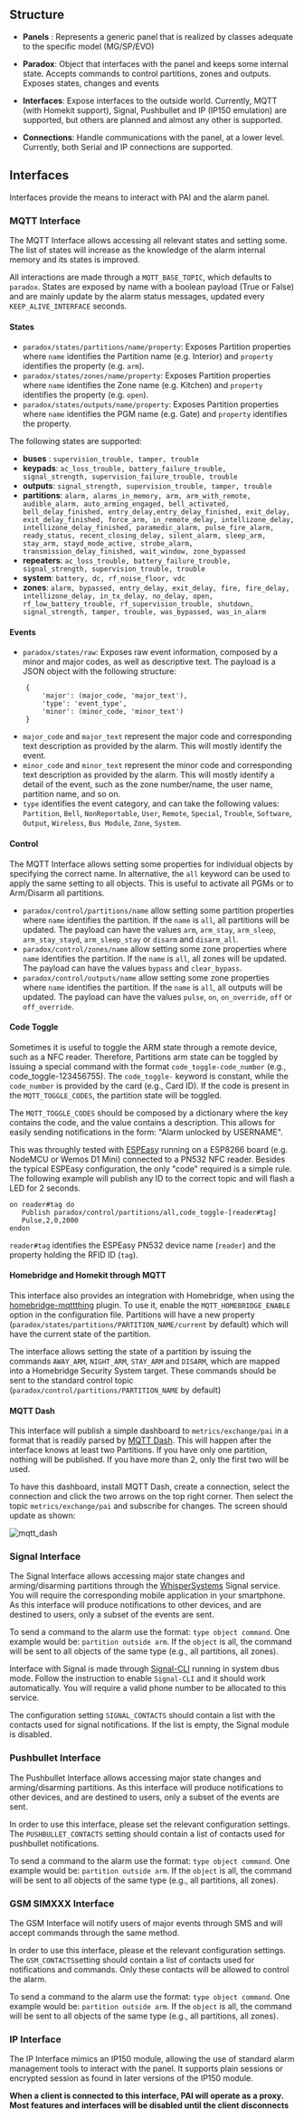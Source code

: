 
## Structure

* __Panels__ : Represents a generic panel that is realized by classes adequate to the specific model (MG/SP/EVO)

* __Paradox__: Object that interfaces with the panel and keeps some internal state. Accepts commands to control partitions, zones and outputs. Exposes states, changes and events

* __Interfaces__: Expose interfaces to the outside world. Currently, MQTT (with Homekit support), Signal, Pushbullet and IP (IP150 emulation) are supported, but others are planned and almost any other is supported.

* __Connections__: Handle communications with the panel, at a lower level. Currently, both Serial and IP connections are supported.


## Interfaces
Interfaces provide the means to interact with PAI and the alarm panel.


### MQTT Interface

The MQTT Interface allows accessing all relevant states and setting some. The list of states will increase as the knowledge of the alarm internal memory and its states is improved.

All interactions are made through a ```MQTT_BASE_TOPIC```, which defaults to ```paradox```. States are exposed by name with a boolean payload (True or False) and are mainly update by the alarm status messages, updated every ```KEEP_ALIVE_INTERFACE``` seconds.

#### States
* ```paradox/states/partitions/name/property```: Exposes Partition properties where ```name``` identifies the Partition name (e.g. Interior) and ```property``` identifies the property (e.g. ```arm```).
* ```paradox/states/zones/name/property```: Exposes Partition properties where ```name``` identifies the Zone name (e.g. Kitchen) and ```property``` identifies the property (e.g. ```open```).
* ```paradox/states/outputs/name/property```: Exposes Partition properties where ```name``` identifies the PGM name (e.g. Gate) and ```property``` identifies the property.

The following states are supported:

* __buses__ : ```supervision_trouble, tamper, trouble```
* __keypads__: ```ac_loss_trouble, battery_failure_trouble, signal_strength, supervision_failure_trouble, trouble```
* __outputs__: ```signal_strength, supervision_trouble, tamper, trouble```
* __partitions__: ```alarm, alarms_in_memory, arm, arm_with_remote, audible_alarm, auto_arming_engaged, bell_activated, bell_delay_finished, entry_delay,entry_delay_finished, exit_delay, exit_delay_finished, force_arm, in_remote_delay, intellizone_delay, intellizone_delay_finished, paramedic_alarm, pulse_fire_alarm, ready_status, recent_closing_delay, silent_alarm, sleep_arm, stay_arm, stayd_mode_active, strobe_alarm, transmission_delay_finished, wait_window, zone_bypassed```
* __repeaters__: ```ac_loss_trouble, battery_failure_trouble, signal_strength, supervision_trouble, trouble```
* __system__: ```battery, dc, rf_noise_floor, vdc```
* __zones__: ```alarm, bypassed, entry_delay, exit_delay, fire, fire_delay, intellizone_delay, in_tx_delay, no_delay, open, rf_low_battery_trouble, rf_supervision_trouble, shutdown, signal_strength, tamper, trouble, was_bypassed, was_in_alarm```

#### Events
* ```paradox/states/raw```: Exposes raw event information, composed by a minor and major codes, as well as descriptive text. The payload is a JSON object with the following structure:
```
    {
        'major': (major_code, 'major_text'),
        'type': 'event_type',
        'minor': (minor_code, 'minor_text')
    }

```
* ```major_code```  and ```major_text``` represent the major code and corresponding text description as provided by the alarm. This will mostly identify the event.
* ```minor_code```  and ```minor_text``` represent the minor code and corresponding text description as provided by the alarm. This will mostly identify a detail of the event, such as the zone number/name, the user name, partition name, and so on.
* ```type``` identifies the event category, and can take the following values: ```Partition```, ```Bell```, ```NonReportable```, ```User```, ```Remote```, ```Special```, ```Trouble```, ```Software```, ```Output```, ```Wireless```, ```Bus Module```, ```Zone```, ```System```.


#### Control

The MQTT Interface allows setting some properties for individual objects by specifying the correct name. In alternative, the ```all``` keyword can be used to apply the same setting to all objects. This is useful to activate all PGMs or to Arm/Disarm all partitions.

* ```paradox/control/partitions/name``` allow setting some partition properties where ```name``` identifies the partition. If the ```name``` is ```all```, all partitions will be updated. The payload can have the values ```arm```, ```arm_stay```, ```arm_sleep```, ```arm_stay_stayd```,  ```arm_sleep_stay``` or ```disarm``` and ```disarm_all```.
* ```paradox/control/zones/name``` allow setting some zone properties where ```name``` identifies the partition. If the ```name``` is ```all```, all zones will be updated. The payload can have the values ```bypass``` and ```clear_bypass```.
* ```paradox/control/outputs/name``` allow setting some zone properties where ```name``` identifies the partition. If the ```name``` is ```all```, all outputs will be updated. The payload can have the values ```pulse```, ```on```, ```on_override```, ```off``` or ```off_override```.


#### Code Toggle

Sometimes it is useful to toggle the ARM state through a remote device, such as a NFC reader. Therefore, Partitions arm state can be toggled by issuing a special command with the format ```code_toggle-code_number``` (e.g., code_toggle-123456755). The ```code_toggle-``` keyword is constant, while the ```code_number``` is provided by the card (e.g., Card ID). If the code is present in the ```MQTT_TOGGLE_CODES```, the partition state will be toggled.

The ```MQTT_TOGGLE_CODES``` should be composed by a dictionary where the key contains the code, and the value contains a description. This allows for easily sending notifications in the form: "Alarm unlocked by USERNAME".

This was throughly tested with [ESPEasy](https://www.letscontrolit.com/) running on a ESP8266 board (e.g. NodeMCU or Wemos D1 Mini) connected to a PN532 NFC reader.
Besides the typical ESPEasy configuration, the only "code" required is a simple rule. The following example will publish any ID to the correct topic and will flash a LED for 2 seconds.

```
on reader#tag do
   Publish paradox/control/partitions/all,code_toggle-[reader#tag]
   Pulse,2,0,2000
endon
```

```reader#tag``` identifies the ESPEasy PN532 device name (```reader```) and the property holding the RFID ID (```tag```).

#### Homebridge and Homekit through MQTT

This interface also provides an integration with Homebridge, when using the [homebridge-mqttthing](https://github.com/arachnetech/homebridge-mqttthing) plugin. To use it, enable the ```MQTT_HOMEBRIDGE_ENABLE``` option in the configuration file. Partitions will have a new property (```paradox/states/partitions/PARTITION_NAME/current``` by default) which will have the current state of the partition.

The interface allows setting the state of a partition by issuing the commands ```AWAY_ARM```, ```NIGHT_ARM```, ```STAY_ARM``` and ```DISARM```, which are mapped into a Homebridge Security System target. These commands should be sent to the standard control topic (```paradox/control/partitions/PARTITION_NAME``` by default)

#### MQTT Dash

This interface will publish a simple dashboard to ```metrics/exchange/pai``` in a format that is readily parsed by [MQTT Dash](https://play.google.com/store/apps/details?id=net.routix.mqttdash). This will happen after the interface knows at least two Partitions. If you have only one partition, nothing will be published. If you have more than 2, only the first two will be used.

To have this dashboard, install MQTT Dash, create a connection, select the connection and click the two arrows on the top right corner. Then select the topic ```metrics/exchange/pai``` and subscribe for changes. The screen should update as shown:

![mqtt_dash](https://user-images.githubusercontent.com/497717/52603920-d4984d80-2e60-11e9-9772-578b10576b3c.jpg)


### Signal Interface

The Signal Interface allows accessing major state changes and arming/disarming partitions through the [WhisperSystems](https://www.whispersystems.org/) Signal service. You will require the corresponding mobile application in your smartphone. As this interface will produce notifications to other devices, and are destined to users, only a subset of the events are sent.

To send a command to the alarm use the format: ```type object command```. One example would be: ```partition outside arm```. If the ```object``` is all, the command will be sent to all objects of the same type (e.g., all partitions, all zones).

Interface with Signal is made through [Signal-CLI](https://github.com/AsamK/signal-cli) running in system dbus mode. Follow the instruction to enable ```Signal-CLI``` and it should work automatically. You will require a valid phone number to be allocated to this service.

The configuration setting ```SIGNAL_CONTACTS``` should contain a list with the contacts used for signal notifications. If the list is empty, the Signal module is disabled.


### Pushbullet Interface

The Pushbullet Interface allows accessing major state changes and arming/disarming partitions. As this interface will produce notifications to other devices, and are destined to users, only a subset of the events are sent.

In order to use this interface, please set the relevant configuration settings. The ```PUSHBULLET_CONTACTS``` setting should contain a list of contacts used for pushbullet notifications.

To send a command to the alarm use the format: ```type object command```. One example would be: ```partition outside arm```. If the ```object``` is all, the command will be sent to all objects of the same type (e.g., all partitions, all zones).

### GSM SIMXXX Interface

The GSM Interface will notify users of major events through SMS and will accept commands through the same method.

In order to use this interface, please et the relevant configuration settings. The ```GSM_CONTACTS```setting should contain a list of contacts used for notifications and commands. Only these contacts will be allowed to control the alarm.

To send a command to the alarm use the format: ```type object command```. One example would be: ```partition outside arm```. If the ```object``` is all, the command will be sent to all objects of the same type (e.g., all partitions, all zones).

### IP Interface

The IP Interface mimics an IP150 module, allowing the use of standard alarm management tools to interact with the panel. It supports plain sessions or encrypted session as found in later versions of the IP150 module.

__When a client is connected to this interface, PAI will operate as a proxy. Most features and interfaces will be disabled until the client disconnects__

